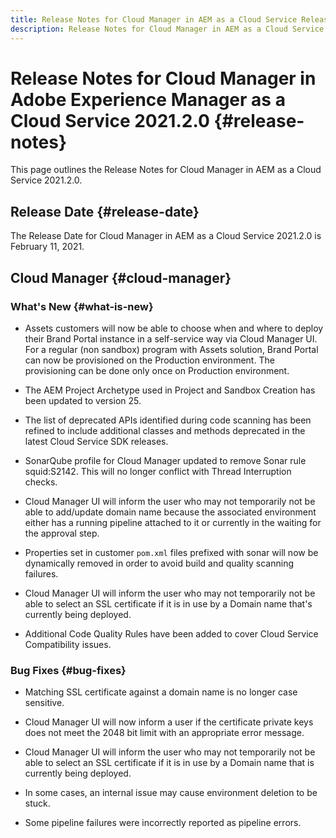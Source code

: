 ```yaml
---
title: Release Notes for Cloud Manager in AEM as a Cloud Service Release 2021.2.0
description: Release Notes for Cloud Manager in AEM as a Cloud Service Release 2021.2.0
---
```


# Release Notes for Cloud Manager in Adobe Experience Manager as a Cloud Service 2021.2.0 {#release-notes}

This page outlines the Release Notes for Cloud Manager in AEM as a Cloud Service 2021.2.0.

## Release Date {#release-date}

The Release Date for Cloud Manager in AEM as a Cloud Service 2021.2.0 is February 11, 2021.

## Cloud Manager {#cloud-manager}

### What's New {#what-is-new}

* Assets customers will now be able to choose when and where to deploy their Brand Portal instance in a self-service way via Cloud Manager UI. For a regular (non sandbox) program with Assets solution, Brand Portal can now be provisioned on the Production environment. The provisioning can be done only once on Production environment.

* The AEM Project Archetype used in Project and Sandbox Creation has been updated to version 25. 

* The list of deprecated APIs identified during code scanning has been refined to include additional classes and methods deprecated in the latest Cloud Service SDK releases.

* SonarQube profile for Cloud Manager updated to remove Sonar rule squid:S2142. This will no longer conflict with Thread Interruption checks.

* Cloud Manager UI will inform the user who may not temporarily not be able to add/update domain name because the associated environment either has a running pipeline attached to it or currently in the waiting for the approval step.

* Properties set in customer `pom.xml` files prefixed with sonar will now be dynamically removed in order to avoid build and quality scanning failures.

* Cloud Manager UI will inform the user who may not temporarily not be able to select an SSL certificate if it is in use by a Domain name that's currently being deployed.

* Additional Code Quality Rules have been added to cover Cloud Service Compatibility issues.

### Bug Fixes  {#bug-fixes}

* Matching SSL certificate against a domain name is no longer case sensitive.

* Cloud Manager UI will now inform a user if the certificate private keys does not meet the 2048 bit limit with an appropriate error message.

* Cloud Manager UI will inform the user who may not temporarily not be able to select an SSL certificate if it is in use by a Domain name that is currently being deployed.

* In some cases, an internal issue may cause environment deletion to be stuck. 

* Some pipeline failures were incorrectly reported as pipeline errors. 
